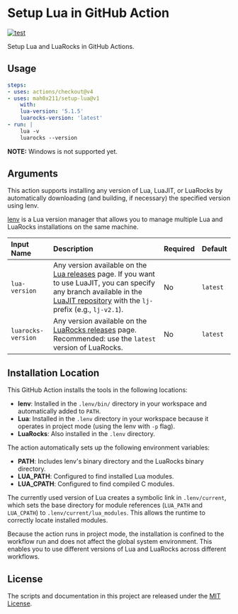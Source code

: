 # Setup Lua in GitHub Action

[![test](https://github.com/mah0x211/setup-lua/actions/workflows/test.yml/badge.svg)](https://github.com/mah0x211/setup-lua/actions/workflows/test.yml)

Setup Lua and LuaRocks in GitHub Actions.


## Usage

```yaml
steps:
- uses: actions/checkout@v4
- uses: mah0x211/setup-lua@v1
    with:
    lua-version: '5.1.5'
    luarocks-version: 'latest'
- run: |
    lua -v
    luarocks --version
```

**NOTE:** Windows is not supported yet.



## Arguments

This action supports installing any version of Lua, LuaJIT, or LuaRocks by automatically downloading (and building, if necessary) the specified version using lenv.

[lenv](https://github.com/mah0x211/lenv) is a Lua version manager that allows you to manage multiple Lua and LuaRocks installations on the same machine.

| Input Name | Description | Required | Default |
|:------------|:-------------|---------|---------|
| `lua-version` | Any version available on the [Lua releases](https://www.lua.org/ftp/) page. If you want to use LuaJIT, you can specify any branch available in the [LuaJIT repository](https://github.com/LuaJIT/LuaJIT) with the `lj-` prefix (e.g., `lj-v2.1`). | No | `latest`  |
| `luarocks-version` | Any version available on the [LuaRocks releases](https://luarocks.org/releases) page. Recommended: use the `latest` version of LuaRocks. | No | `latest` |


## Installation Location

This GitHub Action installs the tools in the following locations:

- **lenv**: Installed in the `.lenv/bin/` directory in your workspace and automatically added to `PATH`.
- **Lua**: Installed in the `.lenv` directory in your workspace because it operates in project mode (using the lenv with `-p` flag).
- **LuaRocks**: Also installed in the `.lenv` directory.

The action automatically sets up the following environment variables:

- **PATH**: Includes lenv's binary directory and the LuaRocks binary directory.
- **LUA_PATH**: Configured to find installed Lua modules.
- **LUA_CPATH**: Configured to find compiled C modules.

The currently used version of Lua creates a symbolic link in `.lenv/current`, which sets the base directory for module references (`LUA_PATH` and `LUA_CPATH`) to `.lenv/current/lua_modules`. This allows the runtime to correctly locate installed modules.

Because the action runs in project mode, the installation is confined to the workflow run and does not affect the global system environment. This enables you to use different versions of Lua and LuaRocks across different workflows.

## License

The scripts and documentation in this project are released under the [MIT License](LICENSE).


